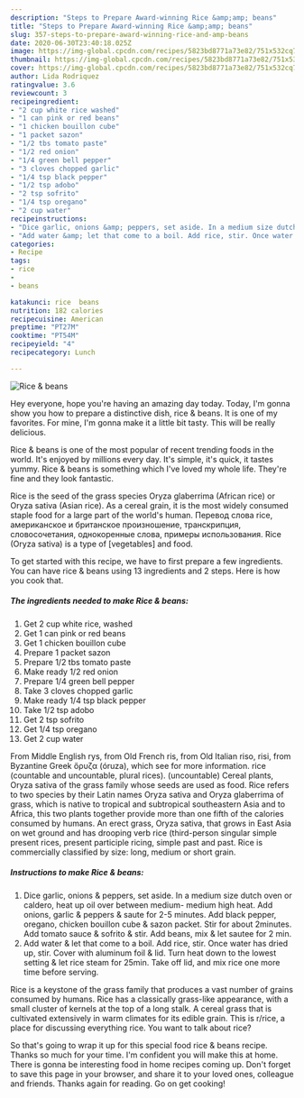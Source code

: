 ```yaml
---
description: "Steps to Prepare Award-winning Rice &amp;amp; beans"
title: "Steps to Prepare Award-winning Rice &amp;amp; beans"
slug: 357-steps-to-prepare-award-winning-rice-and-amp-beans
date: 2020-06-30T23:40:18.025Z
image: https://img-global.cpcdn.com/recipes/5823bd8771a73e82/751x532cq70/rice-beans-recipe-main-photo.jpg
thumbnail: https://img-global.cpcdn.com/recipes/5823bd8771a73e82/751x532cq70/rice-beans-recipe-main-photo.jpg
cover: https://img-global.cpcdn.com/recipes/5823bd8771a73e82/751x532cq70/rice-beans-recipe-main-photo.jpg
author: Lida Rodriquez
ratingvalue: 3.6
reviewcount: 3
recipeingredient:
- "2 cup white rice washed"
- "1 can pink or red beans"
- "1 chicken bouillon cube"
- "1 packet sazon"
- "1/2 tbs tomato paste"
- "1/2 red onion"
- "1/4 green bell pepper"
- "3 cloves chopped garlic"
- "1/4 tsp black pepper"
- "1/2 tsp adobo"
- "2 tsp sofrito"
- "1/4 tsp oregano"
- "2 cup water"
recipeinstructions:
- "Dice garlic, onions &amp; peppers, set aside. In a medium size dutch oven or caldero, heat up oil over between medium- medium high heat. Add onions, garlic &amp; peppers &amp; saute for 2-5 minutes. Add black pepper, oregano, chicken bouillon cube &amp; sazon packet. Stir for about 2minutes. Add tomato sauce &amp; sofrito &amp; stir. Add beans, mix &amp; let sautee for 2 min."
- "Add water &amp; let that come to a boil. Add rice, stir. Once water has dried up, stir. Cover with aluminum foil &amp; lid. Turn heat down to the lowest setting &amp; let rice steam for 25min. Take off lid, and mix rice one more time before serving."
categories:
- Recipe
tags:
- rice
- 
- beans

katakunci: rice  beans 
nutrition: 182 calories
recipecuisine: American
preptime: "PT27M"
cooktime: "PT54M"
recipeyield: "4"
recipecategory: Lunch

---
```



![Rice &amp; beans](https://img-global.cpcdn.com/recipes/5823bd8771a73e82/751x532cq70/rice-beans-recipe-main-photo.jpg)

Hey everyone, hope you're having an amazing day today. Today, I'm gonna show you how to prepare a distinctive dish, rice &amp; beans. It is one of my favorites. For mine, I'm gonna make it a little bit tasty. This will be really delicious.

Rice &amp; beans is one of the most popular of recent trending foods in the world. It's enjoyed by millions every day. It's simple, it's quick, it tastes yummy. Rice &amp; beans is something which I've loved my whole life. They're fine and they look fantastic.

Rice is the seed of the grass species Oryza glaberrima (African rice) or Oryza sativa (Asian rice). As a cereal grain, it is the most widely consumed staple food for a large part of the world&#39;s human. Перевод слова rice, американское и британское произношение, транскрипция, словосочетания, однокоренные слова, примеры использования. Rice (Oryza sativa) is a type of [vegetables] and food.


To get started with this recipe, we have to first prepare a few ingredients. You can have rice &amp; beans using 13 ingredients and 2 steps. Here is how you cook that.

<!--inarticleads1-->

##### The ingredients needed to make Rice &amp; beans:

1. Get 2 cup white rice, washed
1. Get 1 can pink or red beans
1. Get 1 chicken bouillon cube
1. Prepare 1 packet sazon
1. Prepare 1/2 tbs tomato paste
1. Make ready 1/2 red onion
1. Prepare 1/4 green bell pepper
1. Take 3 cloves chopped garlic
1. Make ready 1/4 tsp black pepper
1. Take 1/2 tsp adobo
1. Get 2 tsp sofrito
1. Get 1/4 tsp oregano
1. Get 2 cup water


From Middle English rys, from Old French ris, from Old Italian riso, risi, from Byzantine Greek ὄρυζα (óruza), which see for more information. rice (countable and uncountable, plural rices). (uncountable) Cereal plants, Oryza sativa of the grass family whose seeds are used as food. Rice refers to two species by their Latin names Oryza sativa and Oryza glaberrima of grass, which is native to tropical and subtropical southeastern Asia and to Africa, this two plants together provide more than one fifth of the calories consumed by humans. An erect grass, Oryza sativa, that grows in East Asia on wet ground and has drooping verb rice (third-person singular simple present rices, present participle ricing, simple past and past. Rice is commercially classified by size: long, medium or short grain. 

<!--inarticleads2-->

##### Instructions to make Rice &amp; beans:

1. Dice garlic, onions &amp; peppers, set aside. In a medium size dutch oven or caldero, heat up oil over between medium- medium high heat. Add onions, garlic &amp; peppers &amp; saute for 2-5 minutes. Add black pepper, oregano, chicken bouillon cube &amp; sazon packet. Stir for about 2minutes. Add tomato sauce &amp; sofrito &amp; stir. Add beans, mix &amp; let sautee for 2 min.
1. Add water &amp; let that come to a boil. Add rice, stir. Once water has dried up, stir. Cover with aluminum foil &amp; lid. Turn heat down to the lowest setting &amp; let rice steam for 25min. Take off lid, and mix rice one more time before serving.


Rice is a keystone of the grass family that produces a vast number of grains consumed by humans. Rice has a classically grass-like appearance, with a small cluster of kernels at the top of a long stalk. A cereal grass that is cultivated extensively in warm climates for its edible grain. This is r/rice, a place for discussing everything rice. You want to talk about rice? 

So that's going to wrap it up for this special food rice &amp; beans recipe. Thanks so much for your time. I'm confident you will make this at home. There is gonna be interesting food in home recipes coming up. Don't forget to save this page in your browser, and share it to your loved ones, colleague and friends. Thanks again for reading. Go on get cooking!
